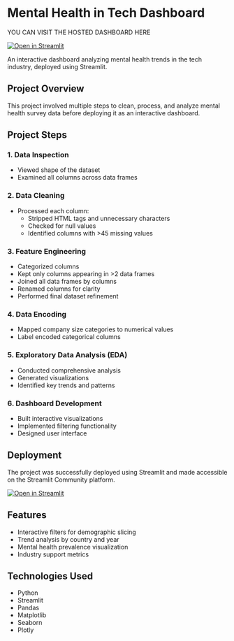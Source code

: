 # Mental Health in Tech Dashboard

YOU CAN VISIT THE HOSTED DASHBOARD HERE

[![Open in Streamlit](https://static.streamlit.io/badges/streamlit_badge_black_white.svg)](https://mental-health-analysis-in-tech.streamlit.app/)

An interactive dashboard analyzing mental health trends in the tech industry, deployed using Streamlit.

## Project Overview

This project involved multiple steps to clean, process, and analyze mental health survey data before deploying it as an interactive dashboard.

## Project Steps

### 1. Data Inspection
- Viewed shape of the dataset
- Examined all columns across data frames

### 2. Data Cleaning
- Processed each column:
  - Stripped HTML tags and unnecessary characters
  - Checked for null values
  - Identified columns with >45 missing values

### 3. Feature Engineering
- Categorized columns
- Kept only columns appearing in >2 data frames
- Joined all data frames by columns
- Renamed columns for clarity
- Performed final dataset refinement

### 4. Data Encoding
- Mapped company size categories to numerical values
- Label encoded categorical columns

### 5. Exploratory Data Analysis (EDA)
- Conducted comprehensive analysis
- Generated visualizations
- Identified key trends and patterns

### 6. Dashboard Development
- Built interactive visualizations
- Implemented filtering functionality
- Designed user interface

## Deployment

The project was successfully deployed using Streamlit and made accessible on the Streamlit Community platform.

[![Open in Streamlit](https://static.streamlit.io/badges/streamlit_badge_black_white.svg)](https://mental-health-analysis-in-tech.streamlit.app/)

## Features
- Interactive filters for demographic slicing
- Trend analysis by country and year
- Mental health prevalence visualization
- Industry support metrics

## Technologies Used
- Python
- Streamlit
- Pandas
- Matplotlib
- Seaborn
- Plotly
